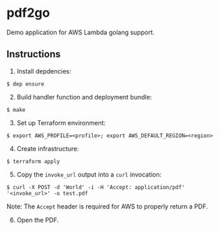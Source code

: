 # pdf2go

Demo application for AWS Lambda golang support.

## Instructions

1) Install depdencies:

```
$ dep ensure
```

2) Build handler function and deployment bundle:

```
$ make
```

3) Set up Terraform environment:

```
$ export AWS_PROFILE=<profile>; export AWS_DEFAULT_REGION=<region>
```

4) Create infrastructure:

```
$ terraform apply
```

5) Copy the `invoke_url` output into a `curl` invocation:

```
$ curl -X POST -d 'World' -i -H 'Accept: application/pdf' '<invoke_url>' -o test.pdf
```

Note: The `Accept` header is required for AWS to properly return a PDF.

6) Open the PDF.
